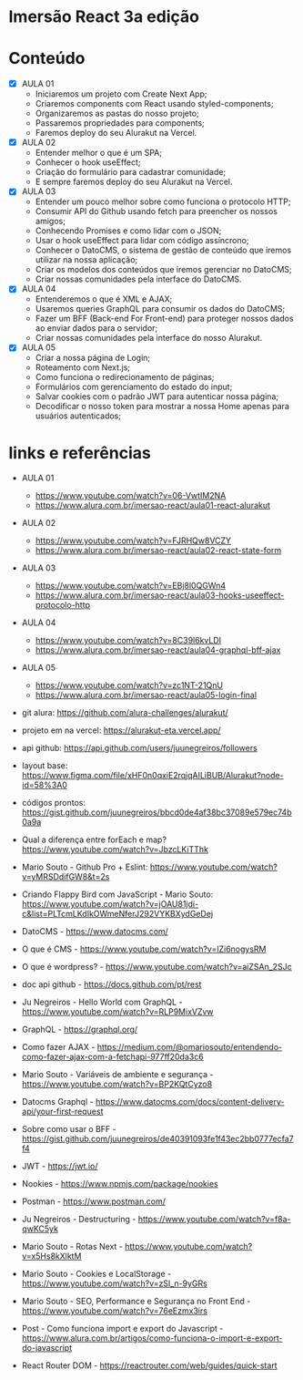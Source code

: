 # Imersão React 3a edição



# Conteúdo

- [x] AULA 01
  - Iniciaremos um projeto com Create Next App;
  - Criaremos components com React usando styled-components;
  - Organizaremos as pastas do nosso projeto;
  - Passaremos propriedades para components;
  - Faremos deploy do seu Alurakut na Vercel.
- [x] AULA 02
  - Entender melhor o que é um SPA;
  - Conhecer o hook useEffect;
  - Criação do formulário para cadastrar comunidade;
  - E sempre faremos deploy do seu Alurakut na Vercel.
- [x] AULA 03
  - Entender um pouco melhor sobre como funciona o protocolo HTTP;
  - Consumir API do Github usando fetch para preencher os nossos amigos;
  - Conhecendo Promises e como lidar com o JSON;
  - Usar o hook useEffect para lidar com código assíncrono;
  - Conhecer o DatoCMS, o sistema de gestão de conteúdo que iremos utilizar na nossa aplicação;
  - Criar os modelos dos conteúdos que iremos gerenciar no DatoCMS;
  - Criar nossas comunidades pela interface do DatoCMS.
- [x] AULA 04
  - Entenderemos o que é XML e AJAX;
  - Usaremos queries GraphQL para consumir os dados do DatoCMS;
  - Fazer um BFF (Back-end For Front-end) para proteger nossos dados ao enviar dados para o servidor;
  - Criar nossas comunidades pela interface do nosso Alurakut.
- [x] AULA 05
  - Criar a nossa página de Login;
  - Roteamento com Next.js;
  - Como funciona o redirecionamento de páginas;
  - Formulários com gerenciamento do estado do input;
  - Salvar cookies com o padrão JWT para autenticar nossa página;
  - Decodificar o nosso token para mostrar a nossa Home apenas para usuários autenticados;
  
# links e referências
- AULA 01
  - https://www.youtube.com/watch?v=06-VwtIM2NA
  - https://www.alura.com.br/imersao-react/aula01-react-alurakut
- AULA 02
  - https://www.youtube.com/watch?v=FJRHQw8VCZY
  - https://www.alura.com.br/imersao-react/aula02-react-state-form
- AULA 03
  - https://www.youtube.com/watch?v=EBj8l0QGWn4
  - https://www.alura.com.br/imersao-react/aula03-hooks-useeffect-protocolo-http
- AULA 04
  - https://www.youtube.com/watch?v=8C39l6kvLDI
  - https://www.alura.com.br/imersao-react/aula04-graphql-bff-ajax
- AULA 05
  - https://www.youtube.com/watch?v=zc1NT-21QnU
  - https://www.alura.com.br/imersao-react/aula05-login-final

- git alura: https://github.com/alura-challenges/alurakut/
- projeto em na vercel: https://alurakut-eta.vercel.app/
- api github: https://api.github.com/users/juunegreiros/followers
- layout base: https://www.figma.com/file/xHF0n0qxiE2rqjqAILiBUB/Alurakut?node-id=58%3A0
- códigos prontos: https://gist.github.com/juunegreiros/bbcd0de4af38bc37089e579ec74b0a9a
- Qual a diferença entre forEach e map? https://www.youtube.com/watch?v=JbzcLKiTThk
- Mario Souto - Github Pro + Eslint: https://www.youtube.com/watch?v=yMRSDdifGW8&t=2s
- Criando Flappy Bird com JavaScript - Mario Souto: https://www.youtube.com/watch?v=jOAU81jdi-c&list=PLTcmLKdIkOWmeNferJ292VYKBXydGeDej
- DatoCMS - https://www.datocms.com/
- O que é CMS - https://www.youtube.com/watch?v=IZi6nogysRM
- O que é wordpress? - https://www.youtube.com/watch?v=aiZSAn_2SJc
- doc api github - https://docs.github.com/pt/rest
- Ju Negreiros - Hello World com GraphQL - https://www.youtube.com/watch?v=RLP9MixVZvw
- GraphQL - https://graphql.org/
- Como fazer AJAX - https://medium.com/@omariosouto/entendendo-como-fazer-ajax-com-a-fetchapi-977ff20da3c6
- Mario Souto - Variáveis de ambiente e segurança - https://www.youtube.com/watch?v=BP2KQtCyzo8
- Datocms Graphql - https://www.datocms.com/docs/content-delivery-api/your-first-request
- Sobre como usar o BFF - https://gist.github.com/juunegreiros/de40391093fe1f43ec2bb0777ecfa7f4
- JWT - https://jwt.io/
- Nookies - https://www.npmjs.com/package/nookies
- Postman - https://www.postman.com/
- Ju Negreiros - Destructuring - https://www.youtube.com/watch?v=f8a-qwKC5yk
- Mario Souto - Rotas Next - https://www.youtube.com/watch?v=x5Hs8kXlktM
- Mario Souto - Cookies e LocalStorage - https://www.youtube.com/watch?v=zSl_n-9yGRs
- Mario Souto - SEO, Performance e Segurança no Front End - https://www.youtube.com/watch?v=76eEzmx3irs
- Post - Como funciona import e export do Javascript - https://www.alura.com.br/artigos/como-funciona-o-import-e-export-do-javascript
- React Router DOM - https://reactrouter.com/web/guides/quick-start